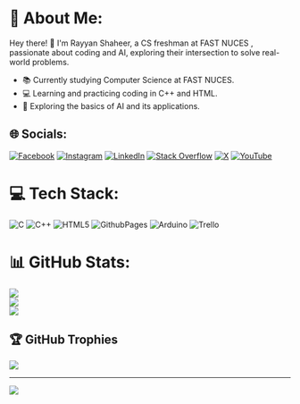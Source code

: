 # 💫 About Me:
Hey there! 👋 I'm Rayyan Shaheer, a CS freshman at FAST NUCES , passionate about coding and AI, exploring their intersection to solve real-world problems.


- 📚 Currently studying Computer Science at FAST NUCES.
- 💻 Learning and practicing coding in C++ and HTML.
- 🤖 Exploring the basics of AI and its applications.


## 🌐 Socials:
[![Facebook](https://img.shields.io/badge/Facebook-%231877F2.svg?logo=Facebook&logoColor=white)](https://facebook.com/https://www.facebook.com/RayyanShaheer2/) [![Instagram](https://img.shields.io/badge/Instagram-%23E4405F.svg?logo=Instagram&logoColor=white)](https://instagram.com/https://www.instagram.com/rayyan_shaheer/) [![LinkedIn](https://img.shields.io/badge/LinkedIn-%230077B5.svg?logo=linkedin&logoColor=white)](https://linkedin.com/in/https://www.linkedin.com/in/rayyanshaheer/) [![Stack Overflow](https://img.shields.io/badge/-Stackoverflow-FE7A16?logo=stack-overflow&logoColor=white)](https://stackoverflow.com/users/22467521) [![X](https://img.shields.io/badge/X-black.svg?logo=X&logoColor=white)](https://x.com/rayyanshaheer) [![YouTube](https://img.shields.io/badge/YouTube-%23FF0000.svg?logo=YouTube&logoColor=white)](https://youtube.com/@@rayyanshaheer) 

# 💻 Tech Stack:
![C](https://img.shields.io/badge/c-%2300599C.svg?style=flat&logo=c&logoColor=white) ![C++](https://img.shields.io/badge/c++-%2300599C.svg?style=flat&logo=c%2B%2B&logoColor=white) ![HTML5](https://img.shields.io/badge/html5-%23E34F26.svg?style=flat&logo=html5&logoColor=white) ![GithubPages](https://img.shields.io/badge/github%20pages-121013?style=flat&logo=github&logoColor=white) ![Arduino](https://img.shields.io/badge/-Arduino-00979D?style=flat&logo=Arduino&logoColor=white) ![Trello](https://img.shields.io/badge/Trello-%23026AA7.svg?style=flat&logo=Trello&logoColor=white)
# 📊 GitHub Stats:
![](https://github-readme-stats.vercel.app/api?username=rayyanshaheer&theme=radical&hide_border=false&include_all_commits=false&count_private=true)<br/>
![](https://github-readme-streak-stats.herokuapp.com/?user=rayyanshaheer&theme=radical&hide_border=false)<br/>
![](https://github-readme-stats.vercel.app/api/top-langs/?username=rayyanshaheer&theme=radical&hide_border=false&include_all_commits=false&count_private=true&layout=compact)

## 🏆 GitHub Trophies
![](https://github-profile-trophy.vercel.app/?username=rayyanshaheer&theme=radical&no-frame=false&no-bg=false&margin-w=4)

---
[![](https://visitcount.itsvg.in/api?id=rayyanshaheer&icon=0&color=0)](https://visitcount.itsvg.in)

<!-- Proudly created with GPRM ( https://gprm.itsvg.in ) -->